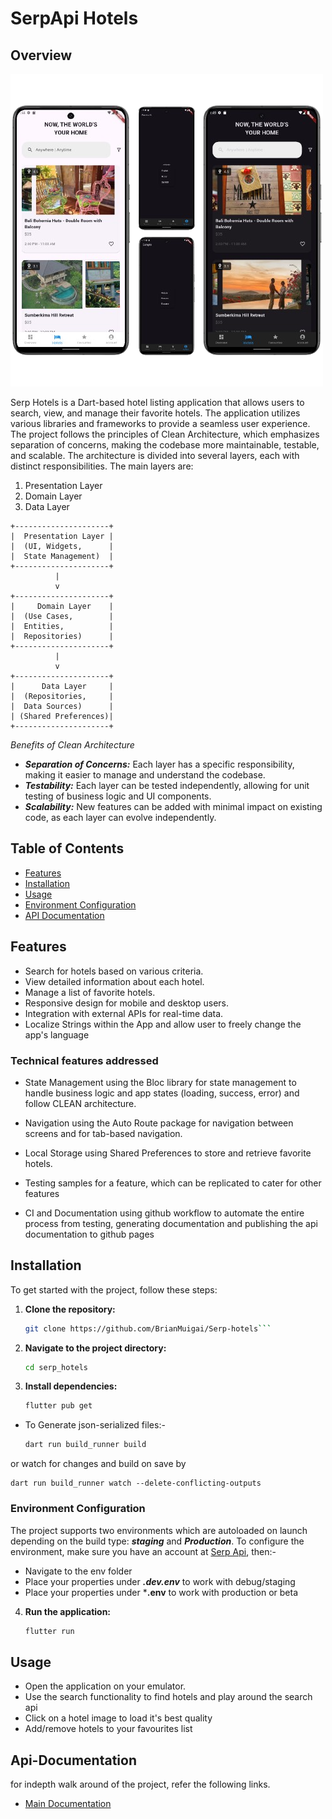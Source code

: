 # SerpApi Hotels

## Overview

![caption](caption.png)

Serp Hotels is a Dart-based hotel listing application that allows users to search, view, and manage their favorite hotels. The application utilizes various libraries and frameworks to provide a seamless user experience.
The project follows the principles of Clean Architecture, which emphasizes separation of concerns, making the codebase more maintainable, testable, and scalable. The architecture is divided into several layers, each with distinct responsibilities. The main layers are:

1. Presentation Layer
2. Domain Layer
3. Data Layer

```
+---------------------+
|  Presentation Layer |
|  (UI, Widgets,      |
|  State Management)  |
+---------------------+
          |
          v
+---------------------+
|     Domain Layer    |
|  (Use Cases,        |
|  Entities,          |
|  Repositories)      |
+---------------------+
          |
          v
+---------------------+
|      Data Layer     |
|  (Repositories,     |
|  Data Sources)      |
| (Shared Preferences)|
+---------------------+
```

*Benefits of Clean Architecture*

- ***Separation of Concerns:*** Each layer has a specific responsibility, making it easier to manage and understand the codebase.
- ***Testability:*** Each layer can be tested independently, allowing for unit testing of business logic and UI components.
- ***Scalability:*** New features can be added with minimal impact on existing code, as each layer can evolve independently.

## Table of Contents

- [Features](#features)
- [Installation](#installation)
- [Usage](#usage)
- [Environment Configuration](#environment-configuration)
- [API Documentation](#api-documentation)

## Features

- Search for hotels based on various criteria.
- View detailed information about each hotel.
- Manage a list of favorite hotels.
- Responsive design for mobile and desktop users.
- Integration with external APIs for real-time data.
- Localize Strings within the App and allow user to freely change the app's language

### Technical features addressed

- State Management using the Bloc library for state management to handle business logic and app states (loading, success, error) and follow CLEAN architecture.

- Navigation using the Auto Route package for navigation between screens and for tab-based navigation.

- Local Storage using Shared Preferences to store and retrieve favorite hotels.

- Testing samples for a feature, which can be replicated to cater for other features

- CI and Documentation using github workflow to automate the entire process from testing, generating documentation and publishing the api documentation to github pages

## Installation

To get started with the project, follow these steps:

1. **Clone the repository:**

   ```bash
   git clone https://github.com/BrianMuigai/Serp-hotels```

2. **Navigate to the project directory:**

    ```bash
    cd serp_hotels

3. **Install dependencies:**

    ```bash
    flutter pub get

- To Generate json-serialized files:- 

    ```bash
    dart run build_runner build

or watch for changes and build on save by

    dart run build_runner watch --delete-conflicting-outputs
    

### Environment Configuration

The project supports two environments which are autoloaded on launch depending on the build type: ***staging*** and ***Production***. To configure the environment, make sure you have an account at [Serp Api](https://serpapi.com/), then:-

- Navigate to the env folder
- Place your properties under ***.dev.env*** to work with debug/staging
- Place your properties under ***.env** to work with production or beta

4. **Run the application:**

    ```bash
    flutter run

## Usage

- Open the application on your emulator.
- Use the search functionality to find hotels and play around the search api
- Click on a hotel image to load it's best quality
- Add/remove hotels to your favourites list

## Api-Documentation

for indepth walk around of the project, refer the following links. 

- [Main Documentation](https://brianmuigai.github.io/Serp-hotels/)
